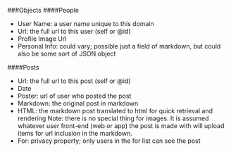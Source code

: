 ﻿###Objects
####People
- User Name: a user name unique to this domain
- Url: the full url to this user (self or @id)
- Profile Image Url
- Personal Info: could vary; possible just a field of markdown, but could also be some sort of JSON object

####Posts
- Url: the full url to this post (self or @id)
- Date
- Poster: url of user who posted the post
- Markdown: the original post in markdown
- HTML: the markdown post translated to html for quick retrieval and rendering
Note: there is no special thing for images. It is assumed whatever user front-end (web or app) the post is made with will upload items for url inclusion in the markdown.
- For: privacy property; only users in the for list can see the post
